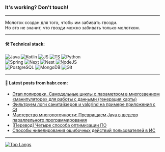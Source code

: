 ### It's working? Don't touch!

---
Молоток создан для того, чтобы им забивать гвозди. <br>
Но это не значит, что гвозди можно забивать только молотком.

---

#### 🛠️ Technical stack:

![Java](https://img.shields.io/badge/Java-informational?logo=Oracle&style=flat&logoColor=white&color=FF4500)
![Kotlin](https://img.shields.io/badge/Kotlin-informational?logo=Kotlin&style=flat&logoColor=white&color=774D97)
![JS](https://img.shields.io/badge/JS-informational?logo=javaScript&style=flat&logoColor=black&color=F7Df1E)
![TS](https://img.shields.io/badge/TypeScript-informational?logo=typeScript&style=flat&logoColor=black&color=017acc)
![Python](https://img.shields.io/badge/Python-informational?logo=Python&style=flat&logoColor=black&color=ffdd54) <br>
![Spring](https://img.shields.io/badge/SpringBoot-informational?logo=SpringBoot&style=flat&logoColor=white&color=6DB33F) 
![Next](https://img.shields.io/badge/Next.js-informational?logo=Next.js&style=flat&logoColor=white&color=3671a1)
![Nest](https://img.shields.io/badge/NestJS-informational?logo=NestJS&style=flat&logoColor=white&color=E0234E)
![NodeJS](https://img.shields.io/badge/NodeJS-informational?logo=node.js&style=flat&logoColor=white&color=70A760) <br>
![PostgreSQL](https://img.shields.io/badge/PostgreSQL-informational?logo=PostgreSQL&style=flat&logoColor=white&color=DAA520)
![MongoDB](https://img.shields.io/badge/MongoDB-informational?logo=MongoDB&style=flat&logoColor=white&color=870000)
![Git](https://img.shields.io/badge/Git-informational?logo=git&style=flat&logoColor=white&color=f74e28)

___

#### 💬 Latest posts from habr.com:

<!-- BLOG-POST-LIST:START -->
- [Этап полировки. Самодельные циклы с параметром в многозвенном «манипуляторе» для работы с данными &lpar;генерация карты&rpar;](https://habr.com/ru/articles/769972/?utm_source=habrahabr&utm_medium=rss&utm_campaign=769972)
- [Фильтруем логи санитайзеров и valgrind на примере приложения с Qt](https://habr.com/ru/companies/stc_spb/articles/776528/?utm_source=habrahabr&utm_medium=rss&utm_campaign=776528)
- [Мастерство многопоточности: Превращаем Java в шедевр параллельного программирования](https://habr.com/ru/articles/776500/?utm_source=habrahabr&utm_medium=rss&utm_campaign=776500)
- [[Перевод] Четыре способа оптимизации ПО](https://habr.com/ru/companies/ruvds/articles/775868/?utm_source=habrahabr&utm_medium=rss&utm_campaign=775868)
- [Способы нивелирования ошибочных действий пользователей в ИС](https://habr.com/ru/articles/776446/?utm_source=habrahabr&utm_medium=rss&utm_campaign=776446)
<!-- BLOG-POST-LIST:END -->

---
[![Top Langs](https://github-readme-stats-git-master-advtsetting-gmailcom.vercel.app/api/top-langs/?username=zloylis&langs_count=10&hide_title=false&title_color=e6edf3&size_weight=0.5&count_weight=0.5&layout=compact&hide_border=true&theme=dracula)](https://github.com/zloylis)

<!-- ![GitHub stats](https://github-readme-stats-git-master-advtsetting-gmailcom.vercel.app/api?username=zloylis&show_icons=true&hide_border=true&theme=dracula&hide_title=true&include_all_commits=true&count_private=true&hide=contribs&hide_rank=true) -->
